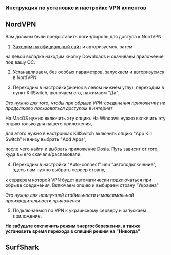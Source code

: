 ### Инструкция по установке и настройке VPN клиентов

## NordVPN

Вам должны были предоставить логин/пароль для доступа к NordVPN

1. [Заходим на официальный сайт](https://my.nordaccount.com/) и авторизуемся, затем

на левой вкладке находим кнопку Downloads и скачиваем приложение под вашу ОС.

2. Устанавливаем, без особых параметров, запускаем и авторизуемся в NordVPN.

3. Переходим в настройки(значок в левом нижнем углу), переходим в пункт KillSwitch, включаем его, нажимаем "Да".

_Это нужно для того, чтобы при обрыве VPN-соединения приложение не продолжало пользоваться доступом в интернет_

На MacOS нужно включить эту опцию. На Windows нужно включить эту опцию только для нашего приложения,

для этого нужно в настройках KillSwitch включить опцию "App Kill Switch" и внизу выбрать "Add Apps", 

после чего найти и выбрать приложение Dosia. Путь зависит от того, куда вы его скачали/распаковали.

4. Переходим в настройки "Auto-connect" или "автоподключение", здесь нам нужно выбрать сервер страну,

к серверам которой VPN будет автоматически подключаться при обрыве соединения. Включаем опцию и выбираем страну "Украина"

_Это нужно для наилучшей стабильности и максимальной производительности приложения_

5. Подключаемся по VPN к украинскому серверу и запускаем приложение.

**Не забудьте отключить режим энергосбережения, а также установить время перехода в спящий режим на "Никогда"**

## SurfShark
